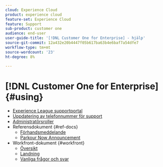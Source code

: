 ```yaml
---
cloud: Experience Cloud
product: experience cloud
feature-set: Experience Cloud
feature: Support
sub-product: customer one
audience: end-user
user-guide-title: '[!DNL Customer One for Enterprise] - hjälp'
source-git-commit: 12a432e20b4447f05b617ba63b4e6baf7a54dfe7
workflow-type: tm+mt
source-wordcount: '23'
ht-degree: 8%

---
```



# [!DNL Customer One for Enterprise] {#using}

+ [Experience League supportportal](home.md)
+ [Uppdatering av telefonnummer för support](phone-numbers.md)
+ [Administratörsroller](admin-roles.md)
+ Referensdokument {#ref-docs}
   + [Förhandsmeddelande](intro-customer-support.md)
   + [Parkour Now Announcement](parkour-now.md)
+ Workfront-dokument {#workfront}
   + [Översikt](overview.md)
   + [Landning](landing.md)
   + [Vanliga frågor och svar](faq.md)



